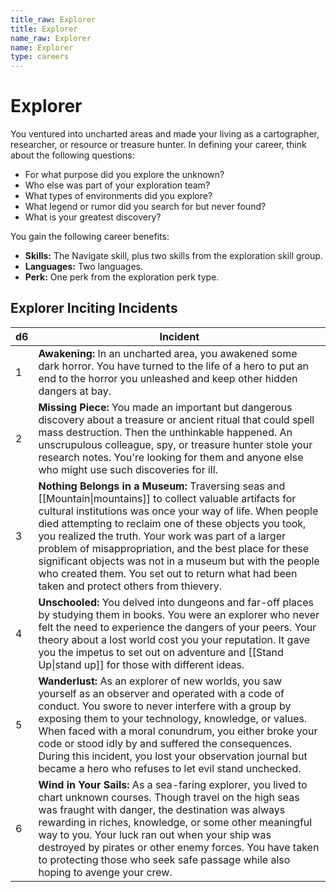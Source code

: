 ```yaml
---
title_raw: Explorer
title: Explorer
name_raw: Explorer
name: Explorer
type: careers
---
```


# Explorer

You ventured into uncharted areas and made your living as a cartographer, researcher, or resource or treasure hunter. In defining your career, think about the following questions:

- For what purpose did you explore the unknown?
- Who else was part of your exploration team?
- What types of environments did you explore?
- What legend or rumor did you search for but never found?
- What is your greatest discovery?

You gain the following career benefits:

- **Skills:** The Navigate skill, plus two skills from the exploration skill group.
- **Languages:** Two languages.
- **Perk:** One perk from the exploration perk type.

## Explorer Inciting Incidents

| d6  | Incident                                                                                                                                                                                                                                                                                                                                                                                                                                                                                                         |
| --- | ---------------------------------------------------------------------------------------------------------------------------------------------------------------------------------------------------------------------------------------------------------------------------------------------------------------------------------------------------------------------------------------------------------------------------------------------------------------------------------------------------------------- |
| 1   | **Awakening:** In an uncharted area, you awakened some dark horror. You have turned to the life of a hero to put an end to the horror you unleashed and keep other hidden dangers at bay.                                                                                                                                                                                                                                                                                                                        |
| 2   | **Missing Piece:** You made an important but dangerous discovery about a treasure or ancient ritual that could spell mass destruction. Then the unthinkable happened. An unscrupulous colleague, spy, or treasure hunter stole your research notes. You're looking for them and anyone else who might use such discoveries for ill.                                                                                                                                                                              |
| 3   | **Nothing Belongs in a Museum:** Traversing seas and [[Mountain\|mountains]] to collect valuable artifacts for cultural institutions was once your way of life. When people died attempting to reclaim one of these objects you took, you realized the truth. Your work was part of a larger problem of misappropriation, and the best place for these significant objects was not in a museum but with the people who created them. You set out to return what had been taken and protect others from thievery. |
| 4   | **Unschooled:** You delved into dungeons and far-off places by studying them in books. You were an explorer who never felt the need to experience the dangers of your peers. Your theory about a lost world cost you your reputation. It gave you the impetus to set out on adventure and [[Stand Up\|stand up]] for those with different ideas.                                                                                                                                                                 |
| 5   | **Wanderlust:** As an explorer of new worlds, you saw yourself as an observer and operated with a code of conduct. You swore to never interfere with a group by exposing them to your technology, knowledge, or values. When faced with a moral conundrum, you either broke your code or stood idly by and suffered the consequences. During this incident, you lost your observation journal but became a hero who refuses to let evil stand unchecked.                                                         |
| 6   | **Wind in Your Sails:** As a sea-faring explorer, you lived to chart unknown courses. Though travel on the high seas was fraught with danger, the destination was always rewarding in riches, knowledge, or some other meaningful way to you. Your luck ran out when your ship was destroyed by pirates or other enemy forces. You have taken to protecting those who seek safe passage while also hoping to avenge your crew.                                                                                   |

